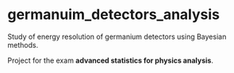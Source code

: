 # germanuim_detectors_analysis

Study of energy resolution of germanium detectors using Bayesian methods. 

Project for the exam **advanced statistics for physics analysis**.





